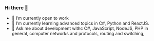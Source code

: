 ### Hi there 👋

- 🔭 I’m currently open to work
- 🌱 I’m currently learning advanced topics in C#, Python and ReactJS.
- 💬 Ask me about development withc C#, JavaScript, NodeJS, PHP in general, computer networks and protocols, routing and switching, 
<!--
**neocdex/neocdex** is a ✨ _special_ ✨ repository because its `README.md` (this file) appears on your GitHub profile.

Here are some ideas to get you started:

- 👯 I’m looking to collaborate on ...
- 🤔 I’m looking for help with ...
- 📫 How to reach me: ...
- 😄 Pronouns: ...
- ⚡ Fun fact: ...
-->
